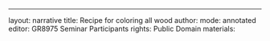---
layout: narrative
title: Recipe for coloring all wood
author:
mode: annotated
editor: GR8975 Seminar Participants
rights: Public Domain
materials: 